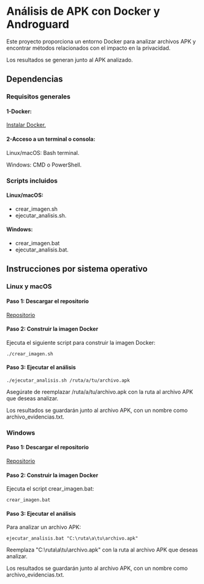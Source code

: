 # Análisis de APK con Docker y Androguard
Este proyecto proporciona un entorno Docker para analizar archivos APK y encontrar métodos relacionados con el impacto en la privacidad.

Los resultados se generan junto al APK analizado.

## Dependencias
### Requisitos generales
#### 1-Docker:
[Instalar Docker.](https://docs.docker.com/engine/install/)

#### 2-Acceso a un terminal o consola:

Linux/macOS: Bash terminal.

Windows: CMD o PowerShell.
### Scripts incluidos
#### Linux/macOS:
- crear_imagen.sh
- ejecutar_analisis.sh.

#### Windows:
- crear_imagen.bat
- ejecutar_analisis.bat.
## Instrucciones por sistema operativo
### Linux y macOS
#### Paso 1: Descargar el repositorio
[Repositorio](https://github.com/InformaticoDelAverno/taller_lexdatum_2024)
#### Paso 2: Construir la imagen Docker
Ejecuta el siguiente script para construir la imagen Docker:

```
./crear_imagen.sh
```
#### Paso 3: Ejecutar el análisis
```
./ejecutar_analisis.sh /ruta/a/tu/archivo.apk
```
Asegúrate de reemplazar /ruta/a/tu/archivo.apk con la ruta al archivo APK que deseas analizar.

Los resultados se guardarán junto al archivo APK, con un nombre como archivo_evidencias.txt.
### Windows
#### Paso 1: Descargar el repositorio
[Repositorio](https://github.com/InformaticoDelAverno/taller_lexdatum_2024)
#### Paso 2: Construir la imagen Docker
Ejecuta el script crear_imagen.bat:
```
crear_imagen.bat
```

#### Paso 3: Ejecutar el análisis
Para analizar un archivo APK:
```
ejecutar_analisis.bat "C:\ruta\a\tu\archivo.apk"
```
Reemplaza "C:\ruta\a\tu\archivo.apk" con la ruta al archivo APK que deseas analizar.

Los resultados se guardarán junto al archivo APK, con un nombre como archivo_evidencias.txt.
